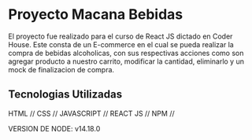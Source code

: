 # Proyecto Macana Bebidas

El proyecto fue realizado para el curso de React JS dictado en Coder House. Este consta de un E-commerce en el cual se pueda realizar la compra de bebidas alcoholicas,
con sus respectivas acciones como son agregar producto a nuestro carrito, modificar la cantidad, eliminarlo y un mock de finalizacion de compra.

## Tecnologias Utilizadas

HTML //
CSS // 
JAVASCRIPT //
REACT JS //
NPM //

VERSION DE NODE: v14.18.0

